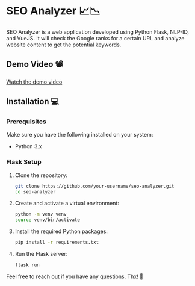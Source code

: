 # SEO Analyzer 📈📉

SEO Analyzer is a web application developed using Python Flask, NLP-ID, and VueJS. It will check the Google ranks for a certain URL and analyze website content to get the potential keywords.

## Demo Video 📽️

[Watch the demo video](https://drive.google.com/file/d/1WjgnZz81UHmYwjV0kru49PdGPasRM0UE/view?usp=sharing)

## Installation 💻

### Prerequisites
Make sure you have the following installed on your system:

- Python 3.x

### Flask Setup

1. Clone the repository:
    ```bash
    git clone https://github.com/your-username/seo-analyzer.git
    cd seo-analyzer
    ```

2. Create and activate a virtual environment:
    ```bash
    python -m venv venv
    source venv/bin/activate
    ```

3. Install the required Python packages:
    ```bash
    pip install -r requirements.txt
    ```

4. Run the Flask server:
    ```bash
    flask run
    ```

Feel free to reach out if you have any questions. Thx! 🐍
